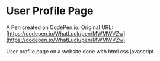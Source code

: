 # User Profile Page

A Pen created on CodePen.io. Original URL: [https://codepen.io/WhatLuck/pen/MWMWVZw](https://codepen.io/WhatLuck/pen/MWMWVZw).

User profile page on a website done with html css javascript